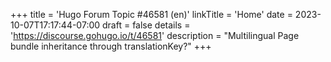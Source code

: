 +++
title = 'Hugo Forum Topic #46581 (en)'
linkTitle = 'Home'
date = 2023-10-07T17:17:44-07:00
draft = false
details = 'https://discourse.gohugo.io/t/46581'
description = "Multilingual Page bundle inheritance through translationKey?"
+++
